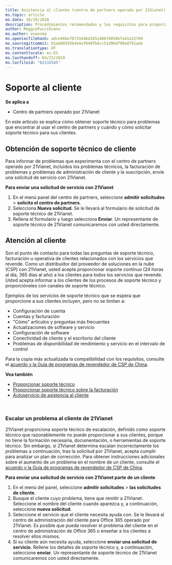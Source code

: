 ```yaml
---
title: Asistencia al cliente (centro de partners operado por 21Vianet)
ms.topic: article
ms.date: 10/29/2018
description: Procedimientos recomendados y los requisitos para proporcionar soporte técnico a sus clientes.
author: MaggiePucciEvans
ms.author: evansma
ms.openlocfilehash: adce46be7073164bd285146bf8058bfa41a32709
ms.sourcegitcommit: b1ab80345b4e4af649fb8cc51d96d798e0791ade
ms.translationtype: HT
ms.contentlocale: es-ES
ms.lasthandoff: 04/23/2019
ms.locfileid: "62132545"
---
```

# <a name="customer-support"></a>Soporte al cliente

**Se aplica a**

-   Centro de partners operado por 21Vianet

En este artículo se explica cómo obtener soporte técnico para problemas que encontrar al usar el centro de partners y cuándo y cómo solicitar soporte técnico para sus clientes. 

## <a name="getting-customer-support"></a>Obtención de soporte técnico de cliente

Para informar de problemas que experimenta con el centro de partners operado por 21Vianet, incluidos los problemas técnicos, la facturación de problemas y problemas de administración de cliente y la suscripción, envíe una solicitud de servicio con 21Vianet.

**Para enviar una solicitud de servicio con 21Vianet**

1. En el menú panel del centro de partners, seleccione **admitir solicitudes** &gt; **solicita el centro de partners**.
2. Selecciona **Nueva solicitud**. Se le llevará al formulario de solicitud de soporte técnico de 21Vianet. 
3. Rellena el formulario y luego selecciona **Enviar**. Un representante de soporte técnico de 21Vianet comunicaremos con usted directamente.

## <a name="providing-customer-support"></a>Atención al cliente

Son el punto de contacto para todas las preguntas de soporte técnico, facturación u operativa de clientes relacionados con los servicios que revende. Como un distribuidor del proveedor de soluciones en la nube (CSP) con 21Vianet, usted acepta proporcionar soporte continuo (24 horas al día, 365 días al año) a los clientes para todos los servicios que revende. Usted acepta informar a los clientes de los procesos de soporte técnico y proporcióneles con canales de soporte técnico.  

Ejemplos de los servicios de soporte técnico que se espera que proporcione a sus clientes incluyen, pero no se limitan a:
 
-   Configuración de cuenta 
-   Cuentas y facturación 
-   "Cómo" artículos y preguntas más frecuentes 
-   Actualizaciones de software y servicio 
-   Configuración de software 
-   Conectividad de cliente y el escritorio del cliente
-   Problemas de disponibilidad de rendimiento y servicio en el intervalo de control 

Para la copia más actualizada la compatibilidad con los requisitos, consulte el [acuerdo y la Guía de programas de revendedor de CSP de China](csp-program-guide-and-agreements.md).

**Vea también**

-   [Proporcionar soporte técnico](provide-technical-support.md)
-   [Proporcionar soporte técnico sobre la facturación](provide-billing-support.md)
-   [Autoservicio de asistencia al cliente](customer-self-support.md)

 
### <a name="escalate-a-customer-issue-to-21vianet"></a>Escalar un problema al cliente de 21Vianet 

21Vianet proporciona soporte técnico de escalación, definido como soporte técnico que razonablemente no puede proporcionar a sus clientes, porque no tiene la formación necesaria, documentación, o herramientas de soporte técnico. Sin embargo, si 21Vianet determina escalan incorrectamente los problemas a continuación, tras la solicitud por 21Vianet, acepta cumplir para analizar un plan de corrección. Para obtener instrucciones adicionales sobre el aumento de un problema en el nombre de un cliente, consulte el [acuerdo y la Guía de programas de revendedor de CSP de China](csp-program-guide-and-agreements.md).

**Para enviar una solicitud de servicio con 21Vianet parte de un cliente**

1. En el menú del panel, seleccione **admitir solicitudes** &gt; **las solicitudes de cliente**.
2. Busque el cliente cuyo problema, tiene que remitir a 21Vianet. Seleccione el nombre del cliente cuando aparezca y, a continuación, seleccione **nueva solicitud**.
3. Seleccione el servicio que el cliente necesita ayuda con. Se le llevará al centro de administración del cliente para Office 365 operado por 21Vianet. Es posible que pueda resolver el problema del cliente en el centro de administración de Office 365 o enseñar a los clientes a resolver ellos mismos.
4. Si su cliente aún necesita ayuda, seleccione **enviar una solicitud de servicio**. Rellene los detalles de soporte técnico y, a continuación, seleccione **enviar**. Un representante de soporte técnico de 21Vianet comunicaremos con usted directamente.




 




